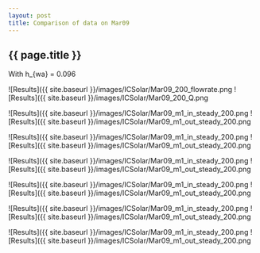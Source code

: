 ```yaml
---
layout: post
title: Comparison of data on Mar09
---
```

{{ page.title }}
-----------------
With h_{wa} = 0.096

![Results]({{ site.baseurl }}/images/ICSolar/Mar09_200_flowrate.png ![Results]({{ site.baseurl }}/images/ICSolar/Mar09_200_Q.png

![Results]({{ site.baseurl }}/images/ICSolar/Mar09_m1_in_steady_200.png ![Results]({{ site.baseurl }}/images/ICSolar/Mar09_m1_out_steady_200.png

![Results]({{ site.baseurl }}/images/ICSolar/Mar09_m1_in_steady_200.png ![Results]({{ site.baseurl }}/images/ICSolar/Mar09_m1_out_steady_200.png

![Results]({{ site.baseurl }}/images/ICSolar/Mar09_m1_in_steady_200.png ![Results]({{ site.baseurl }}/images/ICSolar/Mar09_m1_out_steady_200.png

![Results]({{ site.baseurl }}/images/ICSolar/Mar09_m1_in_steady_200.png ![Results]({{ site.baseurl }}/images/ICSolar/Mar09_m1_out_steady_200.png

![Results]({{ site.baseurl }}/images/ICSolar/Mar09_m1_in_steady_200.png ![Results]({{ site.baseurl }}/images/ICSolar/Mar09_m1_out_steady_200.png

![Results]({{ site.baseurl }}/images/ICSolar/Mar09_m1_in_steady_200.png ![Results]({{ site.baseurl }}/images/ICSolar/Mar09_m1_out_steady_200.png

